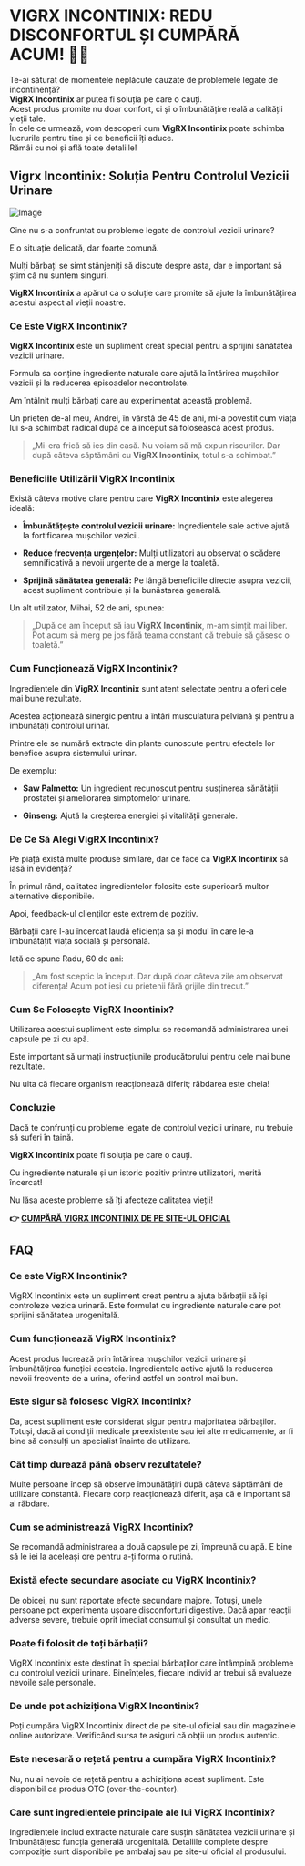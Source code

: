# VIGRX INCONTINIX: REDU DISCONFORTUL ȘI CUMPĂRĂ ACUM! 💪🚽

Te-ai săturat de momentele neplăcute cauzate de problemele legate de incontinență?  
**VigRX Incontinix** ar putea fi soluția pe care o cauți.  
Acest produs promite nu doar confort, ci și o îmbunătățire reală a calității vieții tale.  
În cele ce urmează, vom descoperi cum **VigRX Incontinix** poate schimba lucrurile pentru tine și ce beneficii îți aduce.  
Rămâi cu noi și află toate detaliile!

## Vigrx Incontinix: Soluția Pentru Controlul Vezicii Urinare

![Image](https://www2.sellhealth.com/563/vigrx_incontinix_4_1.jpg)

Cine nu s-a confruntat cu probleme legate de controlul vezicii urinare? 

E o situație delicată, dar foarte comună. 

Mulți bărbați se simt stânjeniți să discute despre asta, dar e important să știm că nu suntem singuri. 

**VigRX Incontinix** a apărut ca o soluție care promite să ajute la îmbunătățirea acestui aspect al vieții noastre.

### Ce Este VigRX Incontinix?

**VigRX Incontinix** este un supliment creat special pentru a sprijini sănătatea vezicii urinare. 

Formula sa conține ingrediente naturale care ajută la întărirea mușchilor vezicii și la reducerea episoadelor necontrolate.

Am întâlnit mulți bărbați care au experimentat această problemă. 

Un prieten de-al meu, Andrei, în vârstă de 45 de ani, mi-a povestit cum viața lui s-a schimbat radical după ce a început să folosească acest produs.

> „Mi-era frică să ies din casă. Nu voiam să mă expun riscurilor. Dar după câteva săptămâni cu **VigRX Incontinix**, totul s-a schimbat.”

### Beneficiile Utilizării VigRX Incontinix

Există câteva motive clare pentru care **VigRX Incontinix** este alegerea ideală:

- **Îmbunătățește controlul vezicii urinare:** Ingredientele sale active ajută la fortificarea mușchilor vezicii.
  
- **Reduce frecvența urgențelor:** Mulți utilizatori au observat o scădere semnificativă a nevoii urgente de a merge la toaletă.

- **Sprijină sănătatea generală:** Pe lângă beneficiile directe asupra vezicii, acest supliment contribuie și la bunăstarea generală.

Un alt utilizator, Mihai, 52 de ani, spunea:

> „După ce am început să iau **VigRX Incontinix**, m-am simțit mai liber. Pot acum să merg pe jos fără teama constant că trebuie să găsesc o toaletă.”

### Cum Funcționează VigRX Incontinix?

Ingredientele din **VigRX Incontinix** sunt atent selectate pentru a oferi cele mai bune rezultate. 

Acestea acționează sinergic pentru a întări musculatura pelviană și pentru a îmbunătăți controlul urinar.

Printre ele se numără extracte din plante cunoscute pentru efectele lor benefice asupra sistemului urinar.

De exemplu:

- **Saw Palmetto:** Un ingredient recunoscut pentru susținerea sănătății prostatei și ameliorarea simptomelor urinare.
  
- **Ginseng:** Ajută la creșterea energiei și vitalității generale.

### De Ce Să Alegi VigRX Incontinix?

Pe piață există multe produse similare, dar ce face ca **VigRX Incontinix** să iasă în evidență? 

În primul rând, calitatea ingredientelor folosite este superioară multor alternative disponibile. 

Apoi, feedback-ul clienților este extrem de pozitiv. 

Bărbații care l-au încercat laudă eficiența sa și modul în care le-a îmbunătățit viața socială și personală.

Iată ce spune Radu, 60 de ani:

> „Am fost sceptic la început. Dar după doar câteva zile am observat diferența! Acum pot ieși cu prietenii fără grijile din trecut.”

### Cum Se Folosește VigRX Incontinix?

Utilizarea acestui supliment este simplu: se recomandă administrarea unei capsule pe zi cu apă. 

Este important să urmați instrucțiunile producătorului pentru cele mai bune rezultate.

Nu uita că fiecare organism reacționează diferit; răbdarea este cheia!

### Concluzie

Dacă te confrunți cu probleme legate de controlul vezicii urinare, nu trebuie să suferi în taină. 

**VigRX Incontinix** poate fi soluția pe care o cauți.

Cu ingrediente naturale și un istoric pozitiv printre utilizatori, merită încercat!

Nu lăsa aceste probleme să îți afecteze calitatea vieții!



**👉 [CUMPĂRĂ VIGRX INCONTINIX DE PE SITE-UL OFICIAL](https://gchaffi.com/IXLvFVfN)**

## FAQ

### Ce este VigRX Incontinix?
VigRX Incontinix este un supliment creat pentru a ajuta bărbații să își controleze vezica urinară. Este formulat cu ingrediente naturale care pot sprijini sănătatea urogenitală.

### Cum funcționează VigRX Incontinix?
Acest produs lucrează prin întărirea mușchilor vezicii urinare și îmbunătăţirea funcției acesteia. Ingredientele active ajută la reducerea nevoii frecvente de a urina, oferind astfel un control mai bun.

### Este sigur să folosesc VigRX Incontinix?
Da, acest supliment este considerat sigur pentru majoritatea bărbaților. Totuși, dacă ai condiții medicale preexistente sau iei alte medicamente, ar fi bine să consulți un specialist înainte de utilizare.

### Cât timp durează până observ rezultatele?
Multe persoane încep să observe îmbunătățiri după câteva săptămâni de utilizare constantă. Fiecare corp reacționează diferit, așa că e important să ai răbdare.

### Cum se administrează VigRX Incontinix?
Se recomandă administrarea a două capsule pe zi, împreună cu apă. E bine să le iei la aceleași ore pentru a-ți forma o rutină.

### Există efecte secundare asociate cu VigRX Incontinix?
De obicei, nu sunt raportate efecte secundare majore. Totuși, unele persoane pot experimenta ușoare disconforturi digestive. Dacă apar reacții adverse severe, trebuie oprit imediat consumul și consultat un medic.

### Poate fi folosit de toți bărbații?
VigRX Incontinix este destinat în special bărbaților care întâmpină probleme cu controlul vezicii urinare. Bineînțeles, fiecare individ ar trebui să evalueze nevoile sale personale.

### De unde pot achiziționa VigRX Incontinix?
Poți cumpăra VigRX Incontinix direct de pe site-ul oficial sau din magazinele online autorizate. Verificând sursa te asiguri că obții un produs autentic.

### Este necesară o rețetă pentru a cumpăra VigRX Incontinix?
Nu, nu ai nevoie de rețetă pentru a achiziționa acest supliment. Este disponibil ca produs OTC (over-the-counter).

### Care sunt ingredientele principale ale lui VigRX Incontinix?
Ingredientele includ extracte naturale care susțin sănătatea vezicii urinare și îmbunătățesc funcția generală urogenitală. Detaliile complete despre compoziție sunt disponibile pe ambalaj sau pe site-ul oficial al produsului.